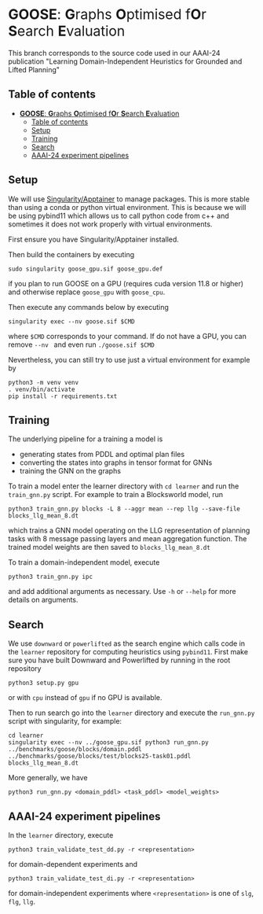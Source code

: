 # <span style="font-weight:normal">**GOOSE**: **G**raphs **O**ptimised f**O**r **S**earch **E**valuation</span>

This branch corresponds to the source code used in our AAAI-24 publication "Learning Domain-Independent Heuristics for Grounded and Lifted Planning"

## Table of contents
- [**GOOSE**: **G**raphs **O**ptimised f**O**r **S**earch **E**valuation](#goose-graphs-optimised-for-search-evaluation)
  - [Table of contents](#table-of-contents)
  - [Setup](#setup)
  - [Training](#training)
  - [Search](#search)
  - [AAAI-24 experiment pipelines](#aaai-24-experiment-pipelines)

## Setup
We will use [Singularity/Apptainer](https://github.com/apptainer/singularity) to manage packages. This is more stable than using a conda or python virtual environment. This is because we will be using pybind11 which allows us to call python code from c++ and sometimes it does not work properly with virtual environments.

First ensure you have Singularity/Apptainer installed.

Then build the containers by executing
```
sudo singularity goose_gpu.sif goose_gpu.def
```
if you plan to run GOOSE on a GPU (requires cuda version 11.8 or higher) and otherwise replace `goose_gpu` with `goose_cpu`.

Then execute any commands below by executing 
```
singularity exec --nv goose.sif $CMD
```
where `$CMD` corresponds to your command. If do not have a GPU, you can remove `--nv ` and even run `./goose.sif $CMD`

Nevertheless, you can still try to use just a virtual environment for example by
```
python3 -m venv venv
. venv/bin/activate
pip install -r requirements.txt
```

## Training
The underlying pipeline for a training a model is
- generating states from PDDL and optimal plan files
- converting the states into graphs in tensor format for GNNs
- training the GNN on the graphs

To train a model enter the learner directory with `cd learner` and run the `train_gnn.py` script. For example to train a Blocksworld model, run
```
python3 train_gnn.py blocks -L 8 --aggr mean --rep llg --save-file blocks_llg_mean_8.dt
```
which trains a GNN model operating on the LLG representation of planning tasks with 8 message passing layers and mean aggregation function. The trained model weights are then saved to `blocks_llg_mean_8.dt`

To train a domain-independent model, execute
```
python3 train_gnn.py ipc
```
and add additional arguments as necessary. Use `-h` or `--help` for more details on arguments.

## Search
We use `downward` or `powerlifted` as the search engine which calls code in the `learner` repository for computing heuristics using `pybind11`. 
First make sure you have built Downward and Powerlifted by running in the root repository
```
python3 setup.py gpu
```
or with `cpu` instead of `gpu` if no GPU is available.

Then to run search go into the `learner` directory and execute the `run_gnn.py` script with singularity, for example:
```
cd learner
singularity exec --nv ../goose_gpu.sif python3 run_gnn.py ../benchmarks/goose/blocks/domain.pddl ../benchmarks/goose/blocks/test/blocks25-task01.pddl blocks_llg_mean_8.dt
```

More generally, we have
```
python3 run_gnn.py <domain_pddl> <task_pddl> <model_weights>
```

## AAAI-24 experiment pipelines
In the `learner` directory, execute
```
python3 train_validate_test_dd.py -r <representation>
```
for domain-dependent experiments and 
```
python3 train_validate_test_di.py -r <representation>
```
for domain-independent experiments where `<representation>` is one of `slg`, `flg`, `llg`.
